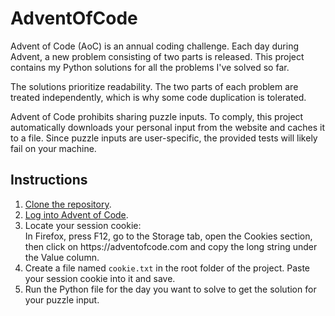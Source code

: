 # AdventOfCode

Advent of Code (AoC) is an annual coding challenge.
Each day during Advent, a new problem consisting of two parts is released.
This project contains my Python solutions for all the problems I've solved so far.

The solutions prioritize readability.
The two parts of each problem are treated independently, which is why some code duplication is tolerated.

Advent of Code prohibits sharing puzzle inputs.
To comply, this project automatically downloads your personal input from the website and caches it to a file.
Since puzzle inputs are user-specific, the provided tests will likely fail on your machine.

## Instructions

1. [Clone the repository](https://github.com/denial-of-service/AdventOfCode/archive/refs/heads/master.zip).
1. [Log into Advent of Code](https://adventofcode.com/auth/login).
1. Locate your session cookie:  
   In Firefox, press F12, go to the Storage tab, open the Cookies section,
   then click on https<nolink>://adventofcode.com and copy the long string under the Value column.
1. Create a file named `cookie.txt` in the root folder of the project.
   Paste your session cookie into it and save.
1. Run the Python file for the day you want to solve to get the solution for your puzzle input.
